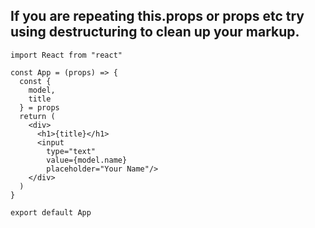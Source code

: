 ## If you are repeating this.props or props etc try using destructuring to clean up your markup.

```
import React from "react"

const App = (props) => {
  const {
    model,
    title
  } = props
  return (
    <div>
      <h1>{title}</h1>
      <input
        type="text"
        value={model.name}
        placeholder="Your Name"/>
    </div>
  )
}

export default App
```
